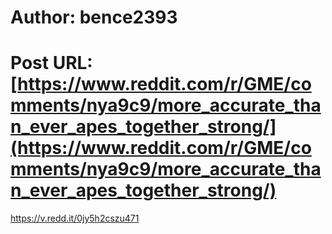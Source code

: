 # Author: bence2393
# Post URL: [https://www.reddit.com/r/GME/comments/nya9c9/more_accurate_than_ever_apes_together_strong/](https://www.reddit.com/r/GME/comments/nya9c9/more_accurate_than_ever_apes_together_strong/)


https://v.redd.it/0jy5h2cszu471